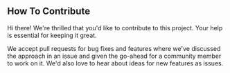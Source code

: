 ## How To Contribute

<!-- [fork]: https://github.com/github/youtube-video-stats/fork
[pr]: https://github.com/github/youtube-video-stats/compare
[code-of-conduct]: CODE_OF_CONDUCT.md -->

Hi there! We're thrilled that you'd like to contribute to this project. Your help is essential for keeping it great.

We accept pull requests for bug fixes and features where we've discussed the approach in an issue and given the go-ahead for a community member to work on it. We'd also love to hear about ideas for new features as issues.

<!-- We track issues on our project board [here](https://github.com/orgs/github/projects/9557/views/1). -->

